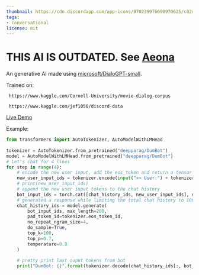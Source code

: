 ```yaml
---
thumbnail: https://cdn.discordapp.com/app-icons/870239976690970625/c02cae78ae105f07969cfd8f8ea3d0a0.png
tags:
- conversational
license: mit
---
```

# THIS AI IS OUTDATED. See [Aeona](https://huggingface.co/deepparag/Aeona)
An generative AI made using [microsoft/DialoGPT-small](https://huggingface.co/microsoft/DialoGPT-small).

Trained on:

     https://www.kaggle.com/Cornell-University/movie-dialog-corpus

     https://www.kaggle.com/jef1056/discord-data


     
[Live Demo](https://dumbot-331213.uc.r.appspot.com/)
 
Example:
```python
from transformers import AutoTokenizer, AutoModelWithLMHead
  
tokenizer = AutoTokenizer.from_pretrained("deepparag/DumBot")
model = AutoModelWithLMHead.from_pretrained("deepparag/DumBot")
# Let's chat for 4 lines
for step in range(4):
    # encode the new user input, add the eos_token and return a tensor in Pytorch
    new_user_input_ids = tokenizer.encode(input(">> User:") + tokenizer.eos_token, return_tensors='pt')
    # print(new_user_input_ids)
    # append the new user input tokens to the chat history
    bot_input_ids = torch.cat([chat_history_ids, new_user_input_ids], dim=-1) if step > 0 else new_user_input_ids
    # generated a response while limiting the total chat history to 1000 tokens, 
    chat_history_ids = model.generate(
        bot_input_ids, max_length=200,
        pad_token_id=tokenizer.eos_token_id,  
        no_repeat_ngram_size=4,       
        do_sample=True, 
        top_k=100, 
        top_p=0.7,
        temperature=0.8
    )
    
    # pretty print last ouput tokens from bot
    print("DumBot: {}".format(tokenizer.decode(chat_history_ids[:, bot_input_ids.shape[-1]:][0], skip_special_tokens=True)))
```